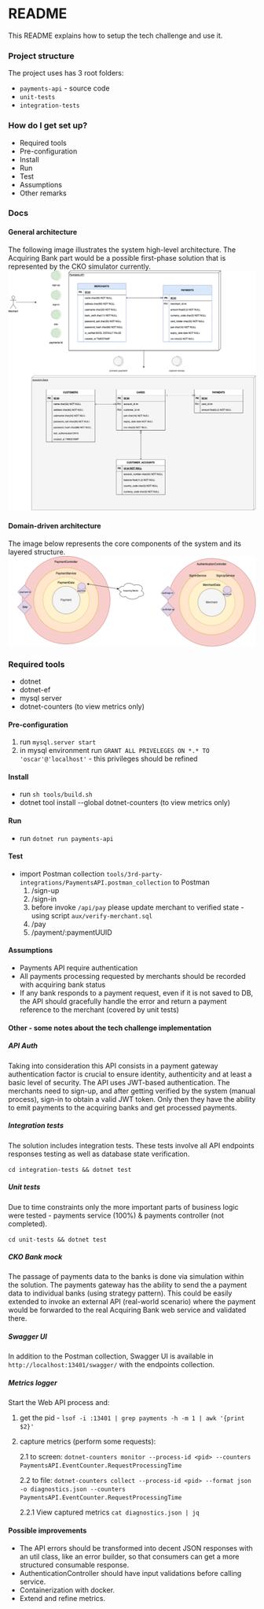 # README #

This README explains how to setup the tech challenge and use it.

### Project structure
The project uses has 3 root folders:
* `payments-api` - source code
* `unit-tests`
* `integration-tests`

### How do I get set up? ###

* Required tools
* Pre-configuration
* Install
* Run
* Test
* Assumptions
* Other remarks

### Docs
#### General architecture

The following image illustrates the system high-level architecture. The Acquiring Bank part would be a possible first-phase solution that is represented by the CKO simulator currently.
![paymentsapiarc](./docs/payments-tech-challenge-UML.drawio.png "Architecture")

#### Domain-driven architecture

The image below represents the core components of the system and its layered structure.
![domainarch](./docs/domains.drawio.png "Authentication domain (merchants)")

### Required tools
* dotnet
* dotnet-ef
* mysql server
* dotnet-counters (to view metrics only)

#### Pre-configuration

1. run `mysql.server start`
2. in mysql environment run `GRANT ALL PRIVELEGES ON *.* TO 'oscar'@'localhost'` - this privileges should be refined

#### Install
* run `sh tools/build.sh`
* dotnet tool install --global dotnet-counters (to view metrics only)

#### Run
* run `dotnet run payments-api`

#### Test
* import Postman collection `tools/3rd-party-integrations/PaymentsAPI.postman_collection` to Postman
    1. /sign-up
    2. /sign-in
    3. before invoke `/api/pay` please update merchant to verified state - using script `aux/verify-merchant.sql`
    4. /pay
    5. /payment/:paymentUUID

#### Assumptions
* Payments API require authentication
* All payments processing requested by merchants should be recorded with acquiring bank status
* If any bank responds to a payment request, even if it is not saved to DB, the API should gracefully handle the error and return a payment reference to the merchant (covered by unit tests)

#### Other - some notes about the tech challenge implementation
##### API Auth
 Taking into consideration this API consists in a payment gateway authentication factor is crucial to ensure identity, authenticity and at least a basic level of security. The API uses JWT-based authentication. The merchants need to sign-up, and after getting verified by the system (manual process), sign-in to obtain a valid JWT token. Only then they have the ability to emit payments to the acquiring banks and get processed payments.

##### Integration tests
The solution includes integration tests. These tests involve all API endpoints responses testing as well as database state verification.

`cd integration-tests && dotnet test`

##### Unit tests
Due to time constraints only the more important parts of business logic were tested - payments service (100%) & payments controller (not completed).

`cd unit-tests && dotnet test`

##### CKO Bank mock
The passage of payments data to the banks is done via simulation within the solution. The payments gateway has the ability to send the a payment data to individual banks (using strategy pattern). This could be easily extended to invoke an external API (real-world scenario) where the payment would be forwarded to the real Acquiring Bank web service and validated there.

##### Swagger UI
In addition to the Postman collection, Swagger UI is available in `http://localhost:13401/swagger/` with the endpoints collection.

##### Metrics logger
Start the Web API process and:
1. get the pid - `lsof -i :13401 | grep payments -h -m 1 | awk '{print $2}'`
2. capture metrics (perform some requests):
    
    2.1 to screen: `dotnet-counters monitor --process-id <pid> --counters PaymentsAPI.EventCounter.RequestProcessingTime`

    2.2 to file: `dotnet-counters collect --process-id <pid> --format json -o diagnostics.json --counters PaymentsAPI.EventCounter.RequestProcessingTime`

    2.2.1 View captured metrics `cat diagnostics.json | jq`

#### Possible improvements
* The API errors should be transformed into decent JSON responses with an util class, like an error builder, so that consumers can get a more structured consumable response.
* AuthenticationController should have input validations before calling service.
* Containerization with docker.
* Extend and refine metrics.